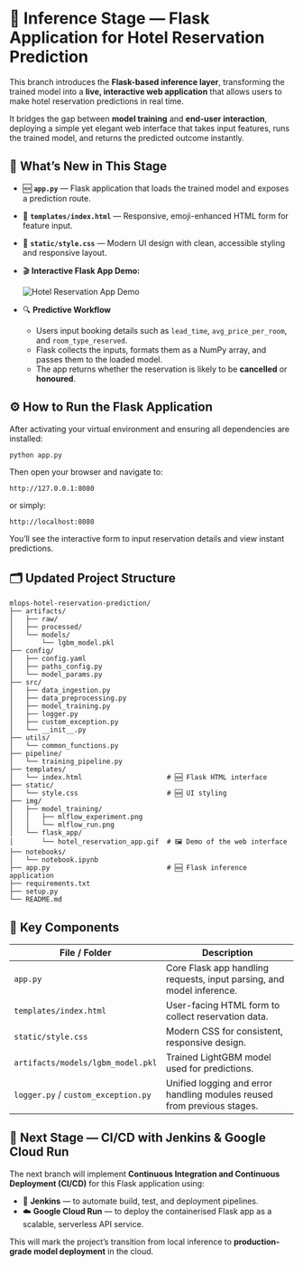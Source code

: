 # 🧠 **Inference Stage — Flask Application for Hotel Reservation Prediction**

This branch introduces the **Flask-based inference layer**, transforming the trained model into a **live, interactive web application** that allows users to make hotel reservation predictions in real time.

It bridges the gap between **model training** and **end-user interaction**, deploying a simple yet elegant web interface that takes input features, runs the trained model, and returns the predicted outcome instantly.



## 🧾 **What’s New in This Stage**

* 🆕 **`app.py`** — Flask application that loads the trained model and exposes a prediction route.

* 🎨 **`templates/index.html`** — Responsive, emoji-enhanced HTML form for feature input.

* 💅 **`static/style.css`** — Modern UI design with clean, accessible styling and responsive layout.

* 🎬 **Interactive Flask App Demo:**

  ![Hotel Reservation App Demo](img/flask_app/hotel_reservation_app.gif)

* 🔍 **Predictive Workflow**

  * Users input booking details such as `lead_time`, `avg_price_per_room`, and `room_type_reserved`.
  * Flask collects the inputs, formats them as a NumPy array, and passes them to the loaded model.
  * The app returns whether the reservation is likely to be **cancelled** or **honoured**.



## ⚙️ **How to Run the Flask Application**

After activating your virtual environment and ensuring all dependencies are installed:

```bash
python app.py
```

Then open your browser and navigate to:

```
http://127.0.0.1:8080
```

or simply:

```
http://localhost:8080
```

You’ll see the interactive form to input reservation details and view instant predictions.



## 🗂️ **Updated Project Structure**

```
mlops-hotel-reservation-prediction/
├── artifacts/
│   ├── raw/
│   ├── processed/
│   └── models/
│       └── lgbm_model.pkl
├── config/
│   ├── config.yaml
│   ├── paths_config.py
│   └── model_params.py
├── src/
│   ├── data_ingestion.py
│   ├── data_preprocessing.py
│   ├── model_training.py
│   ├── logger.py
│   ├── custom_exception.py
│   └── __init__.py
├── utils/
│   └── common_functions.py
├── pipeline/
│   └── training_pipeline.py
├── templates/
│   └── index.html                     # 🆕 Flask HTML interface
├── static/
│   └── style.css                      # 🆕 UI styling
├── img/
│   ├── model_training/
│   │   ├── mlflow_experiment.png
│   │   └── mlflow_run.png
│   └── flask_app/
│       └── hotel_reservation_app.gif  # 🖼️ Demo of the web interface
├── notebooks/
│   └── notebook.ipynb
├── app.py                             # 🆕 Flask inference application
├── requirements.txt
├── setup.py
└── README.md
```



## 🧩 **Key Components**

| File / Folder                       | Description                                                             |
| ----------------------------------- | ----------------------------------------------------------------------- |
| `app.py`                            | Core Flask app handling requests, input parsing, and model inference.   |
| `templates/index.html`              | User-facing HTML form to collect reservation data.                      |
| `static/style.css`                  | Modern CSS for consistent, responsive design.                           |
| `artifacts/models/lgbm_model.pkl`   | Trained LightGBM model used for predictions.                            |
| `logger.py` / `custom_exception.py` | Unified logging and error handling modules reused from previous stages. |



## 🚀 **Next Stage — CI/CD with Jenkins & Google Cloud Run**

The next branch will implement **Continuous Integration and Continuous Deployment (CI/CD)** for this Flask application using:

* 🧩 **Jenkins** — to automate build, test, and deployment pipelines.
* ☁️ **Google Cloud Run** — to deploy the containerised Flask app as a scalable, serverless API service.

This will mark the project’s transition from local inference to **production-grade model deployment** in the cloud.